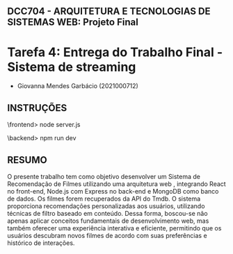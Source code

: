 ## DCC704 - ARQUITETURA E TECNOLOGIAS DE SISTEMAS WEB: Projeto Final
# Tarefa 4: Entrega do Trabalho Final - Sistema de streaming
- Giovanna Mendes Garbácio (2021000712)

## INSTRUÇÕES

\frontend> node server.js

\backend> npm run dev   

## RESUMO

O presente trabalho tem como objetivo desenvolver um Sistema de Recomendação de Filmes utilizando uma arquitetura web , integrando React no front-end, Node.js com Express no back-end e MongoDB como banco de dados. Os filmes forem recuperados da API do Tmdb. O sistema proporciona recomendações personalizadas aos usuários, utilizando técnicas de filtro baseado em conteúdo. Dessa forma, boscou-se não apenas aplicar conceitos fundamentais de desenvolvimento web, mas também oferecer uma experiência interativa e eficiente, permitindo que os usuários descubram novos filmes de acordo com suas preferências e histórico de interações.
